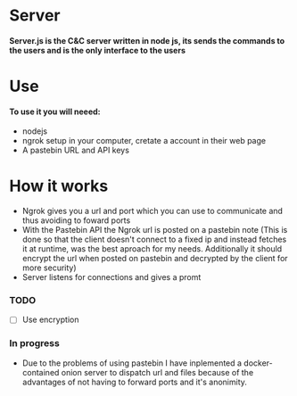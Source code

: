 # Server
#### Server.js is the C&C server written in node js, its sends the commands to the users and is the only interface to the users

# Use
#### To use it you will neeed:
- nodejs
- ngrok setup in your computer, cretate a account in their web page
- A pastebin URL and API keys

# How it works
- Ngrok gives you a url and port which you can use to communicate and thus avoiding to foward ports
- With the Pastebin API the Ngrok url is posted on a pastebin note (This is done so that the client doesn't connect to a fixed ip and instead fetches it at runtime, was the best aproach for my needs. Additionally it should encrypt the url when posted on pastebin and decrypted by the client for more security)
- Server listens for connections and gives a promt

### TODO
- [ ] Use encryption 

### In progress
- Due to the problems of using pastebin I have inplemented a docker-contained onion server to dispatch url and files because of the advantages of not having to forward ports and it's anonimity.
